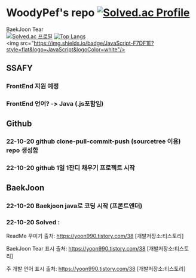 # WoodyPef's repo [![Solved.ac Profile](http://mazassumnida.wtf/api/mini/generate_badge?boj=kacaw00d)](https://solved.ac/kacaw00d)<br/>


BaekJoon Tear <br/>
[![Solved.ac 프로필](http://mazassumnida.wtf/api/v2/generate_badge?boj=kacaw00d)](https://solved.ac/kacaw00d) [![Top Langs](https://github-readme-stats.vercel.app/api/top-langs/?username=woodypef&layout=compact)](https://github.com/woodypef/github-readme-stats)
<img src="https://img.shields.io/badge/JavaScript-F7DF1E?style=flat&logo=JavaScript&logoColor=white"/>




## SSAFY
### FrontEnd 지원 예정
### FrontEnd 언어? -> Java (.js포함임)



## Github
### 22-10-20 github clone-pull-commit-push (sourcetree 이용) repo 생성함
### 22-10-20 github 1일 1잔디 채우기 프로젝트 시작




## BaekJoon
### 22-10-20 Baekjoon java로 코딩 시작 (프론트엔더)
### 22-10-20 Solved : 


ReadMe 꾸미기
출처: https://yoon990.tistory.com/38 [개발저장소:티스토리]

BaekJoon Tear 표시
출처: https://yoon990.tistory.com/38 [개발저장소:티스토리]

주 개발 언어 표시
출처: https://yoon990.tistory.com/38 [개발저장소:티스토리]
